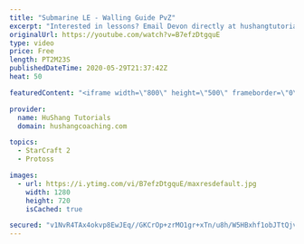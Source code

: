 ```yaml
---
title: "Submarine LE - Walling Guide PvZ"
excerpt: "Interested in lessons? Email Devon directly at hushangtutorials@outlook.com ------------------------------------------------------------------------------------------------------- Want to support HuShang Tutorials directly? Patreon is a website where you can contribute a monthly donation that will help"
originalUrl: https://youtube.com/watch?v=B7efzDtgquE
type: video
price: Free
length: PT2M23S
publishedDateTime: 2020-05-29T21:37:42Z
heat: 50

featuredContent: "<iframe width=\"800\" height=\"500\" frameborder=\"0\" src=\"https://www.youtube.com/embed/B7efzDtgquE\" allow=\"accelerometer; autoplay; encrypted-media; gyroscope; picture-in-picture\" allowfullscreen></iframe>"

provider:
  name: HuShang Tutorials
  domain: hushangcoaching.com

topics:
  - StarCraft 2
  - Protoss

images:
  - url: https://i.ytimg.com/vi/B7efzDtgquE/maxresdefault.jpg
    width: 1280
    height: 720
    isCached: true

secured: "v1NvR4TAx4okvp8EwJEq//GKCrOp+zrMO1gr+xTn/u8h/W5HBxhf1obJTtQjvBRES28nBwsonemwHM2Roigllp3O3o/815t4qvTvNZJlIKCiGRcsMg5/lj2oPPa29G1arMcAaQB09oAc57Kkqn109xfeYq7j53MsVlYQyUVfX6biGKvjyesDWIjjeOAcRou6Bhpt9k7CnvyyqucWx75gD2nyfyRCgflYgdFkOPCVT5jj4aPegsHPPnRaqxARksVVbmPFIck8FtpqDKyMdyUKqO3T6AJT2g4pJB8Elxvb/g/FMHgjxy/5pPtpzikaqsuEnC0DK495sIQREUwbXsui8oeUwijQ4otJRe/vtaZvGmU7R3AxlSnaCZoikHU3Rsan15ET/21bSzBvmTrtDySwU+cyIi6v5G9zGNkIeeboIUI=;M/6gnyrq3MwYZBOUwWxWtw=="
---
```


